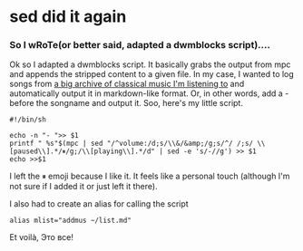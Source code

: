 # sed did it again


### So I wRoTe(or better said, adapted a dwmblocks script)....
Ok so I adapted a dwmblocks script. It basically grabs the output from mpc and appends the stripped content to a
given file. In my case, I wanted to log songs from <a href="https://uc.pseudot.xyz/posts/History-of-classical-music/History-of-classical-music.html">a big archive of classical music I'm listening to</a> and
automatically output it in markdown-like format. Or, in other words, add a - before the songname and output it.
Soo, here's my little script.

```
#!/bin/sh

echo -n "- ">> $1
printf " %s"$(mpc | sed "/^volume:/d;s/\\&/&amp;/g;s/^/ /;s/ \\[paused\\].*/⏸/g;/\\[playing\\].*/d" | sed -e 's/-//g') >> $1
echo >>$1

```
I left the ⏸ emoji because I like it. It feels like a personal touch (although I'm not sure if I
added it or just left it there).

I also had to create an alias for calling the script

```
alias mlist="addmus ~/list.md"

```
Et voilà, Это все!
